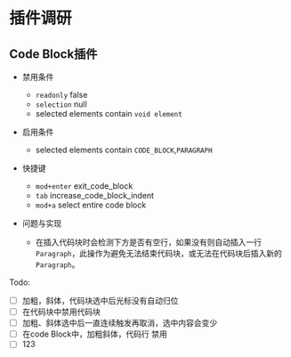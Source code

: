 # 插件调研

## Code Block插件

* 禁用条件
  * `readonly` false
  * `selection` null
  * selected elements contain `void element`

* 启用条件
  * selected elements contain `CODE_BLOCK`,`PARAGRAPH`

* 快捷键
  * `mod+enter` exit_code_block
  * `tab` increase_code_block_indent
  * `mod+a` select entire code block

* 问题与实现
  * 在插入代码块时会检测下方是否有空行，如果没有则自动插入一行`Paragraph`，此操作为避免无法结束代码块，或无法在代码块后插入新的`Paragraph`。

Todo:

* [ ] 加粗，斜体，代码块选中后光标没有自动归位
* [ ] 在代码块中禁用代码块
* [ ] 加粗、斜体选中后一直连续触发再取消，选中内容会变少
* [ ] 在code Block中，加粗斜体，代码行 禁用
* [ ]  123
